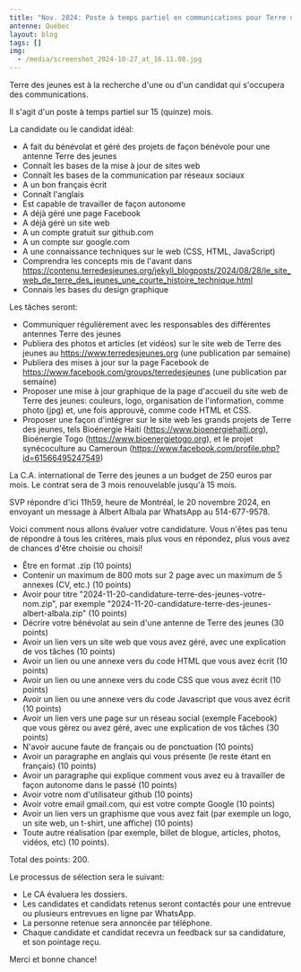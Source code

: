 ```yaml
---
title: "Nov. 2024: Poste à temps partiel en communications pour Terre des jeunes"
antenne: Québec
layout: blog
tags: []
img:
  - /media/screenshot_2024-10-27_at_16.11.08.jpg
---
```

Terre des jeunes est à la recherche d'une ou d'un candidat qui s'occupera des communications.

Il s'agit d'un poste à temps partiel sur 15 (quinze) mois.

La candidate ou le candidat idéal:

* A fait du bénévolat et géré des projets de façon bénévole pour une antenne Terre des jeunes
* Connaît les bases de la mise à jour de sites web
* Connaît les bases de la communication par réseaux sociaux
* A un bon français écrit
* Connaît l'anglais
* Est capable de travailler de façon autonome
* A déjà géré une page Facebook
* A déjà géré un site web
* A un compte gratuit sur github.com
* A un compte sur google.com
* A une connaissance techniques sur le web (CSS, HTML, JavaScript)
* Comprendra les concepts mis de l'avant dans https://contenu.terredesjeunes.org/jekyll_blogposts/2024/08/28/le_site_web_de_terre_des_jeunes_une_courte_histoire_technique.html
* Connais les bases du design graphique

Les tâches seront:

* Communiquer régulièrement avec les responsables des différentes antennes Terre des jeunes
* Publiera des photos et articles (et vidéos) sur le site web de Terre des jeunes au https://www.terredesjeunes.org (une publication par semaine)
* Publiera des mises à jour sur la page Facebook de https://www.facebook.com/groups/terredesjeunes (une publication par semaine)
* Proposer une mise à jour graphique de la page d'accueil du site web de Terre des jeunes: couleurs, logo, organisation de l'information, comme photo (jpg) et, une fois approuvé, comme code HTML et CSS.
* Proposer une façon d'intégrer sur le site web les grands projets de Terre des jeunes, tels Bioénergie Haiti (https://www.bioenergiehaiti.org), Bioénergie Togo (https://www.bioenergietogo.org), et le projet synécoculture au Cameroun (https://www.facebook.com/profile.php?id=61566495247549)

La C.A. international de Terre des jeunes a un budget de 250 euros par mois. Le contrat sera de 3 mois renouvelable jusqu'à 15 mois.

SVP répondre d'ici 11h59, heure de Montréal, le 20 novembre 2024, en envoyant un message à Albert Albala par WhatsApp au 514-677-9578.

Voici comment nous allons évaluer votre candidature. Vous n'êtes pas tenu de répondre à tous les critères, mais plus vous en répondez, plus vous avez de chances d'être choisie ou choisi!

* Être en format .zip (10 points)
* Contenir un maximum de 800 mots sur 2 page avec un maximum de 5 annexes (CV, etc.) (10 points)
* Avoir pour titre "2024-11-20-candidature-terre-des-jeunes-votre-nom.zip", par exemple "2024-11-20-candidature-terre-des-jeunes-albert-albala.zip" (10 points)
* Décrire votre bénévolat au sein d'une antenne de Terre des jeunes (30 points)
* Avoir un lien vers un site web que vous avez géré, avec une explication de vos tâches (10 points)
* Avoir un lien ou une annexe vers du code HTML que vous avez écrit (10 points)
* Avoir un lien ou une annexe vers du code CSS que vous avez écrit (10 points)
* Avoir un lien ou une annexe vers du code Javascript que vous avez écrit (10 points)
* Avoir un lien vers une page sur un réseau social (exemple Facebook) que vous gérez ou avez géré, avec une explication de vos tâches (30 points)
* N'avoir aucune faute de français ou de ponctuation (10 points)
* Avoir un paragraphe en anglais qui vous présente (le reste étant en français) (10 points)
* Avoir un paragraphe qui explique comment vous avez eu à travailler de façon autonome dans le passé (10 points)
* Avoir votre nom d'utilisateur github (10 points)
* Avoir votre email gmail.com, qui est votre compte Google (10 points)
* Avoir un lien vers un graphisme que vous avez fait (par exemple un logo, un site web, un t-shirt, une affiche) (10 points)
* Toute autre réalisation (par exemple, billet de blogue, articles, photos, vidéos, etc) (10 points).

Total des points: 200.

Le processus de sélection sera le suivant:

* Le CA évaluera les dossiers.
* Les candidates et candidats retenus seront contactés pour une entrevue ou plusieurs entrevues en ligne par WhatsApp.
* La personne retenue sera annoncée par téléphone.
* Chaque candidate et candidat recevra un feedback sur sa candidature, et son pointage reçu.

Merci et bonne chance!